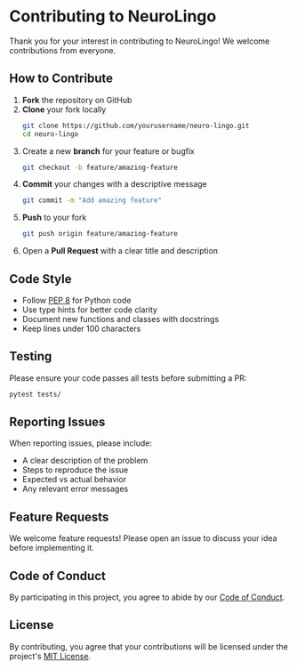 # Contributing to NeuroLingo

Thank you for your interest in contributing to NeuroLingo! We welcome contributions from everyone.

## How to Contribute

1. **Fork** the repository on GitHub
2. **Clone** your fork locally
   ```bash
   git clone https://github.com/yourusername/neuro-lingo.git
   cd neuro-lingo
   ```
3. Create a new **branch** for your feature or bugfix
   ```bash
   git checkout -b feature/amazing-feature
   ```
4. **Commit** your changes with a descriptive message
   ```bash
   git commit -m "Add amazing feature"
   ```
5. **Push** to your fork
   ```bash
   git push origin feature/amazing-feature
   ```
6. Open a **Pull Request** with a clear title and description

## Code Style

- Follow [PEP 8](https://www.python.org/dev/peps/pep-0008/) for Python code
- Use type hints for better code clarity
- Document new functions and classes with docstrings
- Keep lines under 100 characters

## Testing

Please ensure your code passes all tests before submitting a PR:
```bash
pytest tests/
```

## Reporting Issues

When reporting issues, please include:
- A clear description of the problem
- Steps to reproduce the issue
- Expected vs actual behavior
- Any relevant error messages

## Feature Requests

We welcome feature requests! Please open an issue to discuss your idea before implementing it.

## Code of Conduct

By participating in this project, you agree to abide by our [Code of Conduct](CODE_OF_CONDUCT.md).

## License

By contributing, you agree that your contributions will be licensed under the project's [MIT License](LICENSE).

